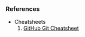 ### References

-   Cheatsheets
    1. [GitHub Git Cheatsheet](https://d3c33hcgiwev3.cloudfront.net/SspDywPOSySKQ8sDzrskYA_e4f25a0bc3f44a89a282db515ce821e1_github-git-cheat-sheet.pdf?Expires=1722384000&Signature=YIr8Q7zYCpzMz6OgB3iYIoKYB5KLHtvWjgkihpT2fOPLX1JtL3xRoEwp5PHfiq5YRgEHq60kb-0LJQW~GXPyf-GatgOpRiy9xOWKdqfCeQ74VKNch5bL6U-Y2nwOkylu5ueiOVIwhiOsO89jpusPmowyqiDgMw5mqJJ2gcMAokI_&Key-Pair-Id=APKAJLTNE6QMUY6HBC5A)

